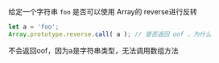 给定一个字符串 `foo` 是否可以使用 Array的 reverse进行反转
```javascript
let a = 'foo';
Array.prototype.reverse.call( a ); // 是否返回 oof ，为什么
```

不会返回oof，因为a是字符串类型，无法调用数组方法
